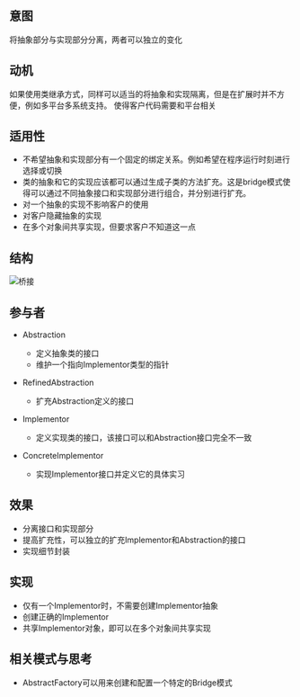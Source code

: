 ## 意图
将抽象部分与实现部分分离，两者可以独立的变化

## 动机
如果使用类继承方式，同样可以适当的将抽象和实现隔离，但是在扩展时并不方便，例如多平台多系统支持。
使得客户代码需要和平台相关

## 适用性
* 不希望抽象和实现部分有一个固定的绑定关系。例如希望在程序运行时刻进行选择或切换
* 类的抽象和它的实现应该都可以通过生成子类的方法扩充。这是bridge模式使得可以通过不同抽象接口和实现部分进行组合，并分别进行扩充。
* 对一个抽象的实现不影响客户的使用
* 对客户隐藏抽象的实现
* 在多个对象间共享实现，但要求客户不知道这一点

## 结构
![桥接](uml/桥接.png)

## 参与者
* Abstraction
	* 定义抽象类的接口
	* 维护一个指向Implementor类型的指针
	
* RefinedAbstraction
	* 扩充Abstraction定义的接口

* Implementor
	* 定义实现类的接口，该接口可以和Abstraction接口完全不一致

* ConcreteImplementor
	* 实现Implementor接口并定义它的具体实习

## 效果
* 分离接口和实现部分
* 提高扩充性，可以独立的扩充Implementor和Abstraction的接口
* 实现细节封装

## 实现
* 仅有一个Implementor时，不需要创建Implementor抽象
* 创建正确的Implementor
* 共享Implementor对象，即可以在多个对象间共享实现

## 相关模式与思考
* AbstractFactory可以用来创建和配置一个特定的Bridge模式


